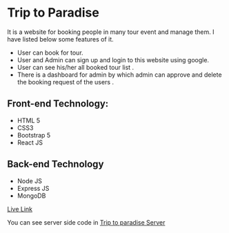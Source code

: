 # Trip to Paradise 
It is a website for booking people in many tour event and manage them. I have listed below some features of it. 

- User can book for tour. 
- User and Admin can sign up and login to this website using google. 
- User can see his/her all booked tour list .
- There is a dashboard for admin by which admin can approve and delete the booking request of the users .

## Front-end Technology: 
- HTML 5
- CSS3
- Bootstrap 5
- React JS

## Back-end Technology
- Node JS
- Express JS
- MongoDB

[Live Link](https://trip-to-paradisee.web.app/)

You can see server side code in [Trip to paradise Server](https://github.com/DebabrataSaha-570/Trip-to-Paradise-Server)